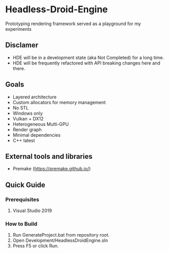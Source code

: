 # Headless-Droid-Engine
Prototyping rendering framework served as a playground for my experiments

## Disclamer
* HDE will be in a development state (aka Not Completed) for a long time.
* HDE will be frequently refactored with API breaking changes here and there.

## Goals
* Layered architecture
* Custom allocators for memory management
* No STL
* Windows only
* Vulkan + DX12
* Heterogeneous Multi-GPU
* Render graph
* Minimal dependencies
* C++ latest

## External tools and libraries
* Premake (https://premake.github.io/)

## Quick Guide
### Prerequisites
1. Visual Studio 2019

### How to Build
1. Run GenerateProject.bat from repository root.
2. Open Development/HeadlessDroidEngine.sln
3. Press F5 or click Run.